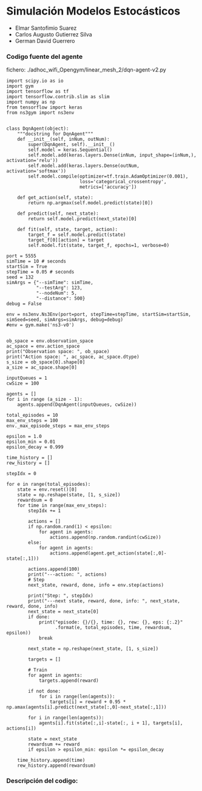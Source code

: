 # Simulación Modelos Estocásticos

<ul>
<li>Elmar Santofimio Suarez</li>
<li>Carlos Augusto Gutierrez Silva</li>
<li>German David Guerrero</li>
</ul>

<h3>
  Codigo fuente del agente
</h3>
    fichero: ./adhoc_wifi_Opengym/linear_mesh_2/dqn-agent-v2.py 
    
    import scipy.io as io
    import gym
    import tensorflow as tf
    import tensorflow.contrib.slim as slim
    import numpy as np
    from tensorflow import keras
    from ns3gym import ns3env


    class DqnAgent(object):
        """docstring for DqnAgent"""
        def __init__(self, inNum, outNum):
            super(DqnAgent, self).__init__()
            self.model = keras.Sequential()
            self.model.add(keras.layers.Dense(inNum, input_shape=(inNum,), activation='relu'))
            self.model.add(keras.layers.Dense(outNum, activation='softmax'))
            self.model.compile(optimizer=tf.train.AdamOptimizer(0.001),
                               loss='categorical_crossentropy',
                               metrics=['accuracy'])

        def get_action(self, state):
            return np.argmax(self.model.predict(state)[0])

        def predict(self, next_state):
            return self.model.predict(next_state)[0]

        def fit(self, state, target, action):
            target_f = self.model.predict(state)
            target_f[0][action] = target 
            self.model.fit(state, target_f, epochs=1, verbose=0)

    port = 5555
    simTime = 10 # seconds
    startSim = True
    stepTime = 0.05 # seconds
    seed = 132
    simArgs = {"--simTime": simTime,
               "--testArg": 123,
               "--nodeNum": 5,
               "--distance": 500}
    debug = False

    env = ns3env.Ns3Env(port=port, stepTime=stepTime, startSim=startSim, simSeed=seed, simArgs=simArgs, debug=debug)
    #env = gym.make('ns3-v0')


    ob_space = env.observation_space
    ac_space = env.action_space
    print("Observation space: ", ob_space)
    print("Action space: ", ac_space, ac_space.dtype)
    s_size = ob_space[0].shape[0]
    a_size = ac_space.shape[0]

    inputQueues = 1
    cwSize = 100

    agents = []
    for i in range (a_size - 1):
        agents.append(DqnAgent(inputQueues, cwSize))

    total_episodes = 10
    max_env_steps = 100
    env._max_episode_steps = max_env_steps

    epsilon = 1.0               
    epsilon_min = 0.01
    epsilon_decay = 0.999

    time_history = []
    rew_history = []

    stepIdx = 0

    for e in range(total_episodes):
        state = env.reset()[0]
        state = np.reshape(state, [1, s_size])
        rewardsum = 0
        for time in range(max_env_steps):
            stepIdx += 1

            actions = []
            if np.random.rand(1) < epsilon:
                for agent in agents:
                    actions.append(np.random.randint(cwSize))
            else:
                for agent in agents:
                    actions.append(agent.get_action(state[:,0]-state[:,1]))

            actions.append(100)
            print("---action: ", actions)
            # Step
            next_state, reward, done, info = env.step(actions)

            print("Step: ", stepIdx)
            print("---next state, reward, done, info: ", next_state, reward, done, info)
            next_state = next_state[0]
            if done:
                print("episode: {}/{}, time: {}, rew: {}, eps: {:.2}"
                      .format(e, total_episodes, time, rewardsum, epsilon))
                break

            next_state = np.reshape(next_state, [1, s_size])

            targets = []

            # Train
            for agent in agents:
                targets.append(reward)

            if not done:
                for i in range(len(agents)):
                    targets[i] = reward + 0.95 * np.amax(agents[i].predict(next_state[:,0]-next_state[:,1]))

            for i in range(len(agents)):
                agents[i].fit(state[:,i]-state[:, i + 1], targets[i], actions[i])

            state = next_state
            rewardsum += reward
            if epsilon > epsilon_min: epsilon *= epsilon_decay

        time_history.append(time)
        rew_history.append(rewardsum)

<h3>
  Descripción del codigo:
</h3>


